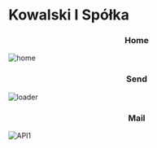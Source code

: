 # Kowalski I Spółka


<h3 align="center">Home</h3>

![home](https://i.ibb.co/gFZnZFq/PageMain.png)

<h3 align="center">Send</h3>

![loader](https://i.ibb.co/T0nNSh9/Page.png)

<h3 align="center">Mail</h3>

![API1](https://i.ibb.co/9wmR2jy/Mail.png)

